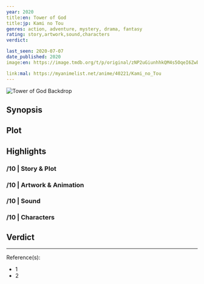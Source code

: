 ```yaml
---
year: 2020
title:en: Tower of God
title:jp: Kami no Tou
genres: action, adventure, mystery, drama, fantasy
rating: story,artwork,sound,characters
verdict:

last_seen: 2020-07-07
date_published: 2020
image:en: https://image.tmdb.org/t/p/original/zNP2uGiunhhkQM4s5OqeI6ZwbWW.jpg

link:mal: https://myanimelist.net/anime/40221/Kami_no_Tou
---
```


![Tower of God Backdrop](https://image.tmdb.org/t/p/original/bkvkJyLqOk2ZbELDEukEAXEatrt.jpg)

## Synopsis

## Plot

## Highlights

### /10 | Story & Plot

### /10 | Artwork & Animation

### /10 | Sound

### /10 | Characters

## Verdict

<!-- SPOILERS -->

<!-- CLOSING -->

---
Reference(s):

- 1
- 2
